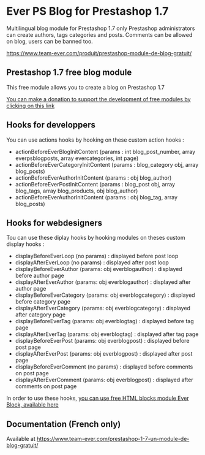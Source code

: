 # Ever PS Blog for Prestashop 1.7

Multilingual blog module for Prestashop 1.7 only
Prestashop administrators can create authors, tags categories and posts. Comments can be allowed on blog, users can be banned too.

https://www.team-ever.com/produit/prestashop-module-de-blog-gratuit/

## Prestashop 1.7 free blog module
This free module allows you to create a blog on Prestashop 1.7

[You can make a donation to support the development of free modules by clicking on this link](https://www.paypal.com/donate?hosted_button_id=3CM3XREMKTMSE)

## Hooks for developpers
You can use actions hooks by hooking on these custom action hooks :
- actionBeforeEverBlogInitContent (params : int blog_post_number, array everpsblogposts, array evercategories, int page)
- actionBeforeEverCategoryInitContent (params : blog_category obj, array blog_posts)
- actionBeforeEverAuthorInitContent (params : obj blog_author)
- actionBeforeEverPostInitContent (params : blog_post obj, array blog_tags, array blog_products, obj blog_author)
- actionBeforeEverAuthorInitContent (params : obj blog_tag, array blog_posts)

## Hooks for webdesigners
Tou can use these diplay hooks by hooking modules on theses custom display hooks :
- displayBeforeEverLoop (no params) : displayed before post loop
- displayAfterEverLoop (no params) : displayed after post loop
- displayBeforeEverAuthor (params: obj everblogauthor) : displayed before author page
- displayAfterEverAuthor (params: obj everblogauthor) : displayed after author page
- displayBeforeEverCategory (params: obj everblogcategory) : displayed before category page
- displayAfterEverCategory (params: obj everblogcategory) : displayed after category page
- displayBeforeEverTag (params: obj everblogtag) : displayed before tag page
- displayAfterEverTag (params: obj everblogtag) : displayed after tag page
- displayBeforeEverPost (params: obj everblogpost) : displayed before post page
- displayAfterEverPost (params: obj everblogpost) : displayed after post page
- displayBeforeEverComment (no params) : displayed before comments on post page
- displayAfterEverComment (params: obj everblogpost) : displayed after comments on post page

In order to use these hooks, [you can use free HTML blocks module Ever Block, available here](https://www.team-ever.com/prestashop-module-bloc-editeur-html-illimite-shortcode/)

## Documentation (French only)
Available at https://www.team-ever.com/prestashop-1-7-un-module-de-blog-gratuit/
